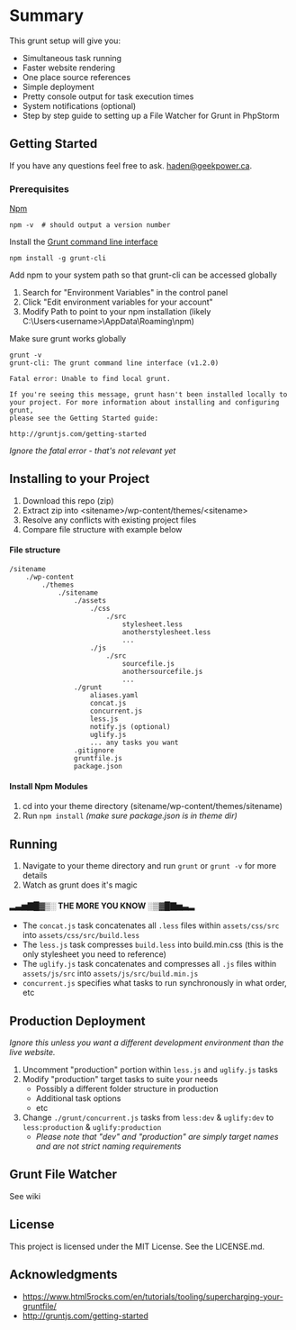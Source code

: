 # Summary

This grunt setup will give you:

- Simultaneous task running
- Faster website rendering
- One place source references
- Simple deployment
- Pretty console output for task execution times
- System notifications (optional)
- Step by step guide to setting up a File Watcher for Grunt in PhpStorm

## Getting Started

If you have any questions feel free to ask. [haden@geekpower.ca](mailto:haden@geekpower.ca).

### Prerequisites

[Npm](https://nodejs.org/en/download/)

```
npm -v  # should output a version number
```

Install the [Grunt command line interface](http://gruntjs.com/getting-started)

```
npm install -g grunt-cli
```

Add npm to your system path so that grunt-cli can be accessed globally

1. Search for "Environment Variables" in the control panel
2. Click "Edit environment variables for your account"
3. Modify Path to point to your npm installation (likely C:\Users\<username>\AppData\Roaming\npm)

Make sure grunt works globally

```
grunt -v
grunt-cli: The grunt command line interface (v1.2.0)

Fatal error: Unable to find local grunt.

If you're seeing this message, grunt hasn't been installed locally to
your project. For more information about installing and configuring grunt,
please see the Getting Started guide:

http://gruntjs.com/getting-started
```

_Ignore the fatal error - that's not relevant yet_

## Installing to your Project

1. Download this repo (zip)
2. Extract zip into \<sitename>/wp-content/themes/\<sitename>
3. Resolve any conflicts with existing project files
4. Compare file structure with example below

#### File structure

```
/sitename
    ./wp-content
        ./themes
            ./sitename
                ./assets
                    ./css
                        ./src
                            stylesheet.less
                            anotherstylesheet.less
                            ...
                    ./js
                        ./src
                            sourcefile.js
                            anothersourcefile.js
                            ...
                ./grunt
                    aliases.yaml
                    concat.js
                    concurrent.js
                    less.js
                    notify.js (optional)
                    uglify.js
                    ... any tasks you want
                .gitignore
                gruntfile.js
                package.json
```

#### Install Npm Modules
1. cd into your theme directory (sitename/wp-content/themes/sitename)
2. Run `npm install` _(make sure package.json is in theme dir)_

## Running

1. Navigate to your theme directory and run `grunt` or `grunt -v` for more details
2. Watch as grunt does it's magic

#### ▂▃▅▇█▓▒░ THE MORE YOU KNOW ░▒▓█▇▅▃▂

- The `concat.js` task concatenates all `.less` files within `assets/css/src` into `assets/css/src/build.less`
- The `less.js` task compresses `build.less` into build.min.css (this is the only stylesheet you need to reference)
- The `uglify.js` task concatenates and compresses all `.js` files within `assets/js/src` into `assets/js/src/build.min.js`
- `concurrent.js` specifies what tasks to run synchronously in what order, etc

## Production Deployment

_Ignore this unless you want a different development environment than the live website._

1. Uncomment "production" portion within `less.js` and `uglify.js` tasks
2. Modify "production" target tasks to suite your needs
    * Possibly a different folder structure in production
    * Additional task options
    * etc
3. Change `./grunt/concurrent.js` tasks from `less:dev` & `uglify:dev` to `less:production` & `uglify:production`
    * _Please note that "dev" and "production" are simply target names and are not strict naming requirements_

## Grunt File Watcher
See wiki

## License

This project is licensed under the MIT License. See the LICENSE.md.

## Acknowledgments

* https://www.html5rocks.com/en/tutorials/tooling/supercharging-your-gruntfile/
* http://gruntjs.com/getting-started
